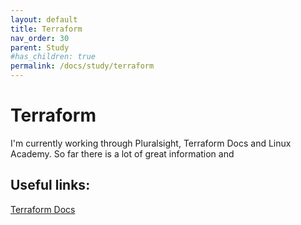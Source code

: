 ```yaml
---
layout: default
title: Terraform
nav_order: 30
parent: Study
#has_children: true
permalink: /docs/study/terraform
---
```


# Terraform
I'm currently working through Pluralsight, Terraform Docs and Linux Academy. So far there is a lot of great information and 

## Useful links: 
[Terraform Docs](https://www.terraform.io/docs/index.html)
